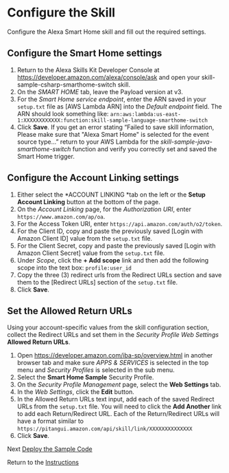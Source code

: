 # Configure the Skill

Configure the Alexa Smart Home skill and fill out the required settings.

## Configure the Smart Home settings

1. Return to the Alexa Skills Kit Developer Console at https://developer.amazon.com/alexa/console/ask and open your skill-sample-csharp-smarthome-switch skill.
2. On the *SMART HOME* tab, leave the Payload version at v3.
3. For the *Smart Home service endpoint*, enter the ARN saved in your `setup.txt` file as [AWS Lambda ARN] into the *Default endpoint* field. The ARN should look something like: `arn:aws:lambda:us-east-1:XXXXXXXXXXXX:function:skill-sample-language-smarthome-switch`
4. Click **Save**. If you get an error stating “Failed to save skill information, Please make sure that "Alexa Smart Home" is selected for the event source type...” return to your AWS Lambda for the *skill-sample-java-smarthome-switch* function and verify you correctly set and saved the Smart Home trigger.

## Configure the Account Linking settings

1. Either select the *ACCOUNT LINKING *tab on the left or the **Setup Account Linking** button at the bottom of the page.
2. On the *Account Linking* page, for the *Authorization URI*, enter `https://www.amazon.com/ap/oa`.
3. For the Access Token URI, enter `https://api.amazon.com/auth/o2/token`.
4. For the Client ID, copy and paste the previously saved [Login with Amazon Client ID] value from the `setup.txt` file.
5. For the Client Secret, copy and paste the previously saved [Login with Amazon Client Secret] value from the `setup.txt` file.
6. Under *Scope*, click the **+ Add scope** link and then add the following scope into the text box: `profile:user_id`
7. Copy the three (3) redirect urls from the Redirect URLs section and save them to the [Redirect URLs] section of the `setup.txt` file.
8. Click **Save**.

## Set the Allowed Return URLs

Using your account-specific values from the skill configuration section, collect the Redirect URLs and set them in the *Security Profile Web Settings* **Allowed Return URLs**.

1. Open https://developer.amazon.com/iba-sp/overview.html in another browser tab and make sure *APPS & SERVICES* is selected in the top menu and *Security Profiles* is selected in the sub menu.
2. Select the **Smart Home Sample** Security Profile.
3. On the *Security Profile Management* page, select the **Web Settings** tab.
4. In the *Web Settings*, click the **Edit** button.
5. In the Allowed Return URLs text input, add each of the saved Redirect URLs from the `setup.txt` file. You will need to click the **Add Another** link to add each Return/Redirect URL. Each of the Return/Redirect URLs will have a format similar to `https://pitangui.amazon.com/api/skill/link/XXXXXXXXXXXXXX`
6. Click **Save**.


Next [Deploy the Sample Code](deploy-the-sample-code.md)

Return to the [Instructions](README.md)